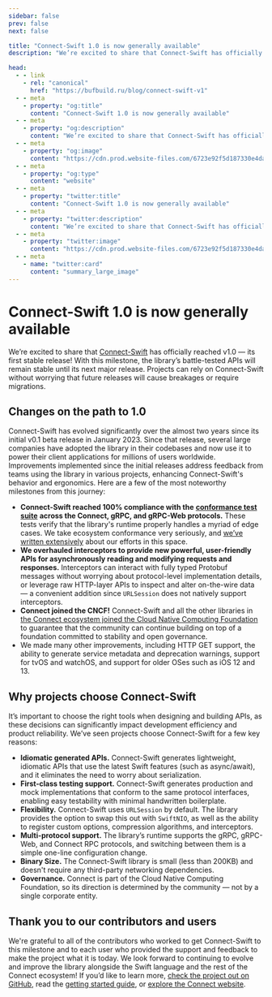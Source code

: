 ```yaml
---
sidebar: false
prev: false
next: false

title: "Connect-Swift 1.0 is now generally available"
description: "We’re excited to share that Connect-Swift has officially reached v1.0—its first stable release! With this milestone, the library’s battle-tested APIs will remain stable until its next major release. Projects can rely on Connect-Swift without worrying that future releases will cause breakages or require migrations."

head:
  - - link
    - rel: "canonical"
      href: "https://bufbuild.ru/blog/connect-swift-v1"
  - - meta
    - property: "og:title"
      content: "Connect-Swift 1.0 is now generally available"
  - - meta
    - property: "og:description"
      content: "We’re excited to share that Connect-Swift has officially reached v1.0—its first stable release! With this milestone, the library’s battle-tested APIs will remain stable until its next major release. Projects can rely on Connect-Swift without worrying that future releases will cause breakages or require migrations."
  - - meta
    - property: "og:image"
      content: "https://cdn.prod.website-files.com/6723e92f5d187330e4da8144/674fa9195d0adfaf99192773_Connect-swift%201.png"
  - - meta
    - property: "og:type"
      content: "website"
  - - meta
    - property: "twitter:title"
      content: "Connect-Swift 1.0 is now generally available"
  - - meta
    - property: "twitter:description"
      content: "We’re excited to share that Connect-Swift has officially reached v1.0—its first stable release! With this milestone, the library’s battle-tested APIs will remain stable until its next major release. Projects can rely on Connect-Swift without worrying that future releases will cause breakages or require migrations."
  - - meta
    - property: "twitter:image"
      content: "https://cdn.prod.website-files.com/6723e92f5d187330e4da8144/674fa9195d0adfaf99192773_Connect-swift%201.png"
  - - meta
    - name: "twitter:card"
      content: "summary_large_image"
---
```


# Connect-Swift 1.0 is now generally available

We’re excited to share that [Connect-Swift](https://github.com/connectrpc/connect-swift) has officially reached v1.0 — its first stable release! With this milestone, the library’s battle-tested APIs will remain stable until its next major release. Projects can rely on Connect-Swift without worrying that future releases will cause breakages or require migrations.

## Changes on the path to 1.0

Connect-Swift has evolved significantly over the almost two years since its initial v0.1 beta release in January 2023. Since that release, several large companies have adopted the library in their codebases and now use it to power their client applications for millions of users worldwide. Improvements implemented since the initial releases address feedback from teams using the library in various projects, enhancing Connect-Swift's behavior and ergonomics. Here are a few of the most noteworthy milestones from this journey:

- **Connect-Swift reached 100% compliance with the** [**conformance test suite**](https://github.com/connectrpc/conformance) **across the Connect, gRPC, and gRPC-Web protocols.** These tests verify that the library's runtime properly handles a myriad of edge cases. We take ecosystem conformance very seriously, and [we’ve written extensively](/blog/grpc-conformance-deep-dive/index.md) about our efforts in this space.
- **We overhauled interceptors to provide new powerful, user-friendly APIs for asynchronously reading and modifying requests and responses.** Interceptors can interact with fully typed Protobuf messages without worrying about protocol-level implementation details, or leverage raw HTTP-layer APIs to inspect and alter on-the-wire data — a convenient addition since `URLSession` does not natively support interceptors.
- **Connect joined the CNCF!** Connect-Swift and all the other libraries in [the Connect ecosystem joined the Cloud Native Computing Foundation](/blog/connect-rpc-joins-cncf/index.md) to guarantee that the community can continue building on top of a foundation committed to stability and open governance.
- We made many other improvements, including HTTP GET support, the ability to generate service metadata and deprecation warnings, support for tvOS and watchOS, and support for older OSes such as iOS 12 and 13.

## Why projects choose Connect-Swift

It’s important to choose the right tools when designing and building APIs, as these decisions can significantly impact development efficiency and product reliability. We’ve seen projects choose Connect-Swift for a few key reasons:

- **Idiomatic generated APIs.** Connect-Swift generates lightweight, idiomatic APIs that use the latest Swift features (such as async/await), and it eliminates the need to worry about serialization.
- **First-class testing support.** Connect-Swift generates production and mock implementations that conform to the same protocol interfaces, enabling easy testability with minimal handwritten boilerplate.
- **Flexibility.** Connect-Swift uses `URLSession` by default. The library provides the option to swap this out with `SwiftNIO`, as well as the ability to register custom options, compression algorithms, and interceptors.
- **Multi-protocol support.** The library’s runtime supports the gRPC, gRPC-Web, and Connect RPC protocols, and switching between them is a simple one-line configuration change.
- **Binary Size.** The Connect-Swift library is small (less than 200KB) and doesn't require any third-party networking dependencies.
- **Governance.** Connect is part of the Cloud Native Computing Foundation, so its direction is determined by the community — not by a single corporate entity.

## Thank you to our contributors and users

We're grateful to all of the contributors who worked to get Connect-Swift to this milestone and to each user who provided the support and feedback to make the project what it is today. We look forward to continuing to evolve and improve the library alongside the Swift language and the rest of the Connect ecosystem! If you’d like to learn more, [check the project out on GitHub](https://github.com/connectrpc/connect-swift), read the [getting started guide](https://connectrpc.com/docs/swift/getting-started/), or [explore the Connect website](https://connectrpc.com/docs/introduction).

